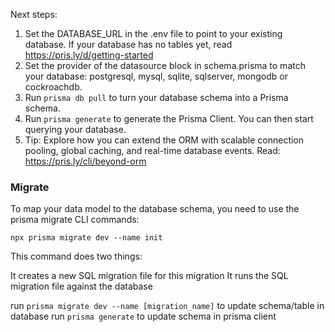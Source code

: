 Next steps:

1. Set the DATABASE_URL in the .env file to point to your existing database. If your database has no tables yet, read https://pris.ly/d/getting-started
2. Set the provider of the datasource block in schema.prisma to match your database: postgresql, mysql, sqlite, sqlserver, mongodb or cockroachdb.
3. Run `prisma db pull` to turn your database schema into a Prisma schema.
4. Run `prisma generate` to generate the Prisma Client. You can then start querying your database.
5. Tip: Explore how you can extend the ORM with scalable connection pooling, global caching, and real-time database events. Read: https://pris.ly/cli/beyond-orm

### Migrate

To map your data model to the database schema, you need to use the prisma migrate CLI commands:

`npx prisma migrate dev --name init`

This command does two things:

It creates a new SQL migration file for this migration
It runs the SQL migration file against the database

run `prisma migrate dev --name [migration_name]` to update schema/table in database
run `prisma generate` to update schema in prisma client
